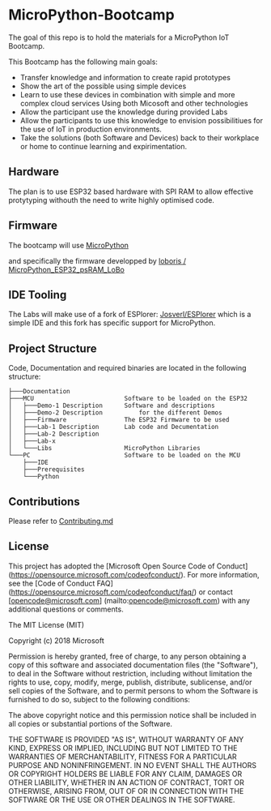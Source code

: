 # MicroPython-Bootcamp

The goal of this repo is to hold the materials for a MicroPython IoT Bootcamp.

This Bootcamp has the following main goals:

* Transfer knowledge and information to create rapid prototypes
* Show the art of the possible using simple devices 
* Learn to use these devices in combination with simple and more complex cloud services Using both Micosoft and other technologies
* Allow the participant use the knowledge during provided Labs
* Allow the participants to use this knowledge to envision possibilitiues for the use of IoT in production environments.
* Take the solutions (both Software and Devices) back to their workplace or home to continue learning and expirimentation.

Hardware
--------
The plan is to use ESP32 based hardware with SPI RAM to allow effective protytyping withouth the need to write highly optimised code.

Firmware
--------
The bootcamp will use [MicroPython](http://micropython.org/)

and specifically the  firmware developped by 
[loboris / MicroPython_ESP32_psRAM_LoBo](https://github.com/loboris/MicroPython_ESP32_psRAM_LoBo) 

IDE Tooling
-----------
The Labs will make use of a fork of ESPlorer: [Josverl/ESPlorer](https://github.com/Josverl/ESPlorer) which is a simple IDE and this fork has specific support for MicroPython.

## Project Structure
Code, Documentation and required binaries are located in the following structure:

    ├───Documentation
    ├───MCU                         Software to be loaded on the ESP32
    │   ├───Demo-1 Description      Software and descriptions 
    │   ├───Demo-2 Description          for the different Demos
    │   ├───Firmware                The ESP32 Firmware to be used
    │   ├───Lab-1 Description       Lab code and Decumentation
    │   ├───Lab-2 Description
    │   ├───Lab-x
    │   └───Libs                    MicroPython Libraries
    └───PC                          Software to be loaded on the MCU
        ├───IDE
        ├───Prerequisites
        └───Python

## Contributions
Please refer to [Contributing.md](Documentation/CONTRIBUTING.md)

## License
This project has adopted the [Microsoft Open Source Code of Conduct] (https://opensource.microsoft.com/codeofconduct/). For more information, see the [Code of Conduct FAQ] (https://opensource.microsoft.com/codeofconduct/faq/) or contact [opencode@microsoft.com] (mailto:opencode@microsoft.com) with any additional questions or comments.

The MIT License (MIT)

Copyright (c) 2018 Microsoft

Permission is hereby granted, free of charge, to any person obtaining a copy of this software and associated documentation files (the "Software"), to deal in the Software without restriction, including without limitation the rights to use, copy, modify, merge, publish, distribute, sublicense, and/or sell copies of the Software, and to permit persons to whom the Software is furnished to do so, subject to the following conditions:

The above copyright notice and this permission notice shall be included in all copies or substantial portions of the Software.

THE SOFTWARE IS PROVIDED "AS IS", WITHOUT WARRANTY OF ANY KIND, EXPRESS OR IMPLIED, INCLUDING BUT NOT LIMITED TO THE WARRANTIES OF MERCHANTABILITY, FITNESS FOR A PARTICULAR PURPOSE AND NONINFRINGEMENT. IN NO EVENT SHALL THE AUTHORS OR COPYRIGHT HOLDERS BE LIABLE FOR ANY CLAIM, DAMAGES OR OTHER LIABILITY, WHETHER IN AN ACTION OF CONTRACT, TORT OR OTHERWISE, ARISING FROM, OUT OF OR IN CONNECTION WITH THE SOFTWARE OR THE USE OR OTHER DEALINGS IN THE SOFTWARE.
